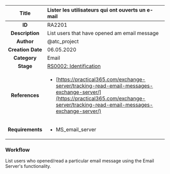 | Title                       | Lister les utilisateurs qui ont ouverts un e-mail         |
|:---------------------------:|:--------------------|
| **ID**                      | RA2201            |
| **Description**             | List users that have opened am email message   |
| **Author**                  | @atc_project        |
| **Creation Date**           | 06.05.2020 |
| **Category**                | Email      |
| **Stage**                   |[RS0002: Identification](../Response_Stages/RS0002.md)| 
| **References** |<ul><li>[https://practical365.com/exchange-server/tracking-read-email-messages-exchange-server/](https://practical365.com/exchange-server/tracking-read-email-messages-exchange-server/)</li></ul>|
| **Requirements** |<ul><li>MS_email_server</li></ul>|

### Workflow

List users who opened/read a particular email message using the Email Server's functionality.  
